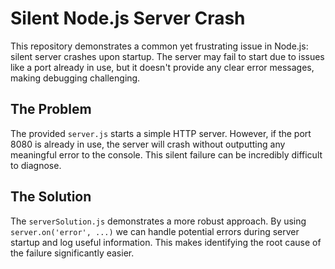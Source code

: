 # Silent Node.js Server Crash

This repository demonstrates a common yet frustrating issue in Node.js: silent server crashes upon startup.  The server may fail to start due to issues like a port already in use, but it doesn't provide any clear error messages, making debugging challenging.

## The Problem
The provided `server.js` starts a simple HTTP server. However, if the port 8080 is already in use, the server will crash without outputting any meaningful error to the console.  This silent failure can be incredibly difficult to diagnose.

## The Solution
The `serverSolution.js` demonstrates a more robust approach. By using `server.on('error', ...)` we can handle potential errors during server startup and log useful information. This makes identifying the root cause of the failure significantly easier.